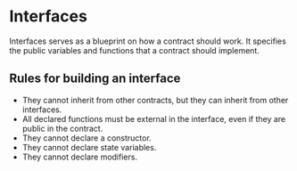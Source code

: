 # Interfaces

Interfaces serves as a blueprint on how a contract should work. It specifies the public variables and functions that a contract should implement.

## Rules for building an interface

- They cannot inherit from other contracts, but they can inherit from other interfaces.
- All declared functions must be external in the interface, even if they are public in the contract.
- They cannot declare a constructor.
- They cannot declare state variables.
- They cannot declare modifiers.
